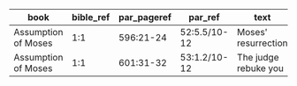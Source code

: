 <!--
bible_ref = Bible Chapter:Vers
par_pageref = UB 1st English Edition Page:Line
par_ref = UB Paper:Sec:Ppgh
type = See _readme
-->

| book                | bible_ref | par_pageref | par_ref      | text                 | type |
| ------------------- | --------- | ----------- | ------------ | -------------------- | ---- |
| Assumption of Moses | 1:1       | 596:21-24   | 52:5.5/10-12 | Moses' resurrection  | C    |
| Assumption of Moses | 1:1       | 601:31-32   | 53:1.2/10-12 | The judge rebuke you | C    |
